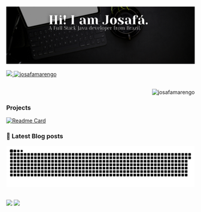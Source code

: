 <a href="https://linkedin.com/in/josafamarengo" target="_blank"><img title="Hey, Check Out my Linkedin" src="header.svg" target="_blank"/></a>
<div align="left">
  <a href="https://www.linkedin.com/in/josafamarengo" target="_blank">
    <img height="180em" src="https://github-readme-stats.vercel.app/api?username=josafamarengo&hide_border=true&bg_color=0D1117&text_color=f1f1f1&title_color=f4f4f4&hide_rank=true&include_all_commits=true&count_private=true" />
  </a>
  <a href="https://www.linkedin.com/in/josafamarengo" target="_blank">
    <img height="180em" src="https://github-readme-stats.vercel.app/api/top-langs?username=josafamarengo&show_icons=true&layout=compact&hide_border=true&bg_color=0D1117&text_color=f1f1f1&title_color=f4f4f4" alt="josafamarengo" />
  </a> 
</div>

<div></br>
  <p align="right"><img src="https://komarev.com/ghpvc/?username=josafamarengo&label=Profile%20views&color=0e75b6&style=flat" alt="josafamarengo" /></p>
</div>

<h3>Projects</h3>

[![Readme Card](https://github-readme-stats.vercel.app/api/pin/?username=josafamarengo&repo=netflix-clone&bg_color=0D1117&text_color=f1f1f1&title_color=f4f4f4&icon_color=ffff00&border_color=404040&border_radius=5)](https://github.com/josafamarengo/netflix-clone)

<div>
<h3>📕 Latest Blog posts</h3>
<!-- BLOG-POST-LIST:START -->
<!-- BLOG-POST-LIST:END -->
</div>

![Snake animation](https://github.com/josafamarengo/josafamarengo/blob/output/github-contribution-grid-snake.svg)


<div align="left"></br>
  <a href="https://www.linkedin.com/in/josafamarengo" target="_blank"><img src="https://img.shields.io/badge/-LinkedIn-%230077B5?style=for-the-badge&logo=linkedin&logoColor=white" target="_blank"></a>
  <a href = "mailto:josafabmarengo@gmail.com" target="_blank"><img src="https://img.shields.io/badge/Gmail-D14836?style=for-the-badge&logo=gmail&logoColor=white" target="_blank"></a> 
</div>
